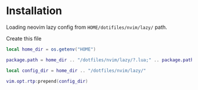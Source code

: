 # Installation

Loading neovim lazy config from `HOME/dotifiles/nvim/lazy/` path.

Create this file

``` ~/.config/nvim/init.lua
local home_dir = os.getenv("HOME")

package.path = home_dir .. "/dotfiles/nvim/lazy/?.lua;" .. package.path

local config_dir = home_dir .. "/dotfiles/nvim/lazy/"

vim.opt.rtp:prepend(config_dir)
```
